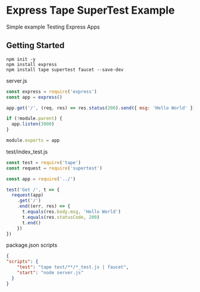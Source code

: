 # Express Tape SuperTest Example

Simple example Testing Express Apps


## Getting Started

```
npm init -y
npm install express 
npm install tape supertest faucet --save-dev
```

server.js

```js
const express = require('express')
const app = express()

app.get('/', (req, res) => res.status(200).send({ msg: 'Hello World' }))

if (!module.parent) {
  app.listen(3000)
}

module.exports = app


```


test/index_test.js

```js
const test = require('tape')
const request = require('supertest')

const app = require('../')

test('Get /', t => {
  request(app)
    .get('/')
    .end((err, res) => {
      t.equals(res.body.msg, 'Hello World')
      t.equals(res.statusCode, 200)
      t.end()
    })
})


```

package.json scripts

```json
{
"scripts": {
    "test": "tape test/**/*_test.js | faucet",
    "start": "node server.js"
  }
}

```

 
